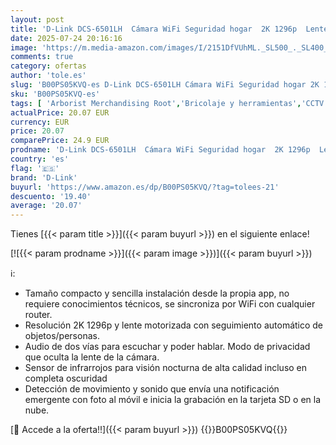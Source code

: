 ```yaml
---
layout: post
title: 'D-Link DCS-6501LH  Cámara WiFi Seguridad hogar  2K 1296p  Lente motorizada 340°  visión Nocturna  detección Sonido/Movimiento  gestión remota Desde App  grabación en Nube/SD  Audio Dos vías  Alexa'
date: 2025-07-24 20:16:16
image: 'https://m.media-amazon.com/images/I/2151DfVUhML._SL500_._SL400_.jpg'
comments: true
category: ofertas
author: 'tole.es'
slug: 'B00PS05KVQ-es D-Link DCS-6501LH Cámara WiFi Seguridad hogar 2K 1296p...'
sku: 'B00PS05KVQ-es'
tags: [ 'Arborist Merchandising Root','Bricolaje y herramientas','CCTV ES','Cámaras de vigilancia','Cámaras de vigilancia en domo','Electrónica','Fotografía y videocámaras','Self Service','Special Features Stores','alexa','d-link','f8a41b96-6bb6-4d7d-bb5b-67f8fcd7c327_0','f8a41b96-6bb6-4d7d-bb5b-67f8fcd7c327_3001','🇪🇸', ]
actualPrice: 20.07 EUR
currency: EUR
price: 20.07
comparePrice: 24.9 EUR
prodname: 'D-Link DCS-6501LH  Cámara WiFi Seguridad hogar  2K 1296p  Lente motorizada 340°  visión Nocturna  detección Sonido/Movimiento  gestión remota Desde App  grabación en Nube/SD  Audio Dos vías  Alexa'
country: 'es'
flag: '🇪🇸'
brand: 'D-Link'
buyurl: 'https://www.amazon.es/dp/B00PS05KVQ/?tag=tolees-21'
descuento: '19.40'
average: '20.07'
---
```


Tienes [{{< param title >}}]({{< param buyurl >}}) en el siguiente enlace!

[![{{< param prodname >}}]({{< param image >}})]({{< param buyurl >}})

ℹ️:

- Tamaño compacto y sencilla instalación desde la propia app, no requiere conocimientos técnicos, se sincroniza por WiFi con cualquier router.
- Resolución 2K 1296p y lente motorizada con seguimiento automático de objetos/personas.
- Audio de dos vías para escuchar y poder hablar. Modo de privacidad que oculta la lente de la cámara.
- Sensor de infrarrojos para visión nocturna de alta calidad incluso en completa oscuridad
- Detección de movimiento y sonido que envía una notificación emergente con foto al móvil e inicia la grabación en la tarjeta SD o en la nube.

[🛒 Accede a la oferta!!]({{< param buyurl >}})
{{<world>}}B00PS05KVQ{{</world>}}
